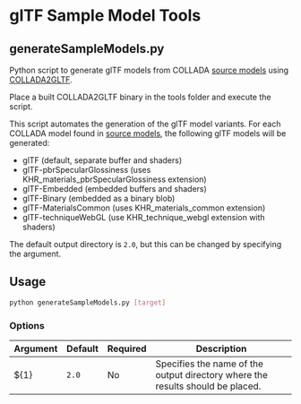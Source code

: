 # glTF Sample Model Tools
## generateSampleModels.py
Python script to generate glTF models from COLLADA [source models](../sourceModels) using [COLLADA2GLTF](https://github.com/KhronosGroup/COLLADA2GLTF).

Place a built COLLADA2GLTF binary in the tools folder and execute the script.

This script automates the generation of the glTF model variants. For each COLLADA model found in [source models](../sourceModels), the following glTF models will be generated:

* glTF (default, separate buffer and shaders)
* glTF-pbrSpecularGlossiness (uses KHR_materials_pbrSpecularGlossiness extension)
* glTF-Embedded (embedded buffers and shaders)
* glTF-Binary (embedded as a binary blob)
* glTF-MaterialsCommon (uses KHR_materials_common extension)
* glTF-techniqueWebGL (use KHR_technique_webgl extension with shaders)

The default output directory is `2.0`, but this can be changed by specifying the argument.

## Usage
```bash
python generateSampleModels.py [target]
```
### Options
| Argument| Default | Required | Description |
| --- | --- | --- | --- |
| ${1} | `2.0` | No | Specifies the name of the output directory where the results should be placed. |
